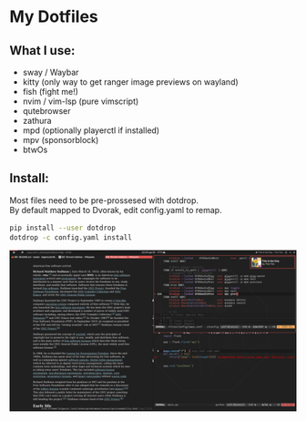 # My Dotfiles
## What I use:
* sway / Waybar
* kitty (only way to get ranger image previews on wayland) 
* fish (fight me!)
* nvim / vim-lsp (pure vimscript)
* qutebrowser
* zathura
* mpd (optionally playerctl if installed)
* mpv (sponsorblock)
* btwOs

## Install:
Most files need to be pre-prossesed with dotdrop.    
By default mapped to Dvorak, edit config.yaml to remap.
```bash
pip install --user dotdrop
dotdrop -c config.yaml install
```
![image.png](./image.png)
